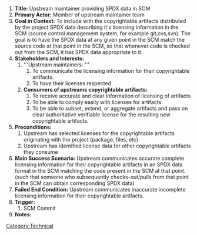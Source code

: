 1.  **Title:** Upstream maintainer providing SPDX data in SCM
2.  **Primary Actor:** Member of upstream maintainer team
3.  **Goal in Context:** To include with the copyrightable artifacts
    distributed by the project SPDX data describing it's licensing
    information in the SCM (source control management system, for
    example git,cvs,svn). The goal is to have the SPDX data at any given
    point in the SCM match the source code at that point in the SCM, so
    that whenever code is checked out from the SCM, it has SPDX data
    appropriate to it.
4.  **Stakeholders and Interests:**
    1.  '''Upstream maintainers: '''
        1.  To communicate the licensing information for their
            copyrightable artifacts.
        2.  To have their licenses respected
    2.  **Consumers of upstreams copyrightable artifacts:**
        1.  To receive accurate and clear information of licensing of
            artifacts
        2.  To be able to comply easily with licenses for artifacts
        3.  To be able to subset, extend, or aggregate artifacts and
            pass on clear authoritative verifiable license for the
            resulting new copyrightable artifacts.
5.  **Preconditions:**
    1.  Upstream has selected licenses for the copyrightable artifacts
        originating with the project (package, files, etc)
    2.  Upstream has identified license data for other copyrightable
        artifacts they consume
6.  **Main Success Scenario:** Upstream communicates accurate complete
    licensing information for their copyrightable artifacts in an SPDX
    data format in the SCM matching the code present in the SCM at that
    point. (such that someone who subsequently checks-out/pulls from
    that point in the SCM can obtain corresponding SPDX data)
7.  **Failed End Condition:** Upstream communicates inaccurate
    incomplete licensing information for their copyrightable artifacts.
8.  **Trigger:**
    1.  SCM Commit
9.  **Notes:**

[Category:Technical](Category:Technical "wikilink")
